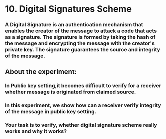 # 10. Digital Signatures Scheme
### A Digital Signature is an authentication mechanism that enables the creator of the message to attack a code that acts as a signature. The signature is formed by taking the hash of the message and encrypting the message with the creator's private key. The signature guarantees the source and integrity of the message.

## About the experiment:

### In Public key setting,it becomes difficult to verify for a receiver whether message is originated from claimed source.

### In this experiment, we show how can a receiver verify integrity of the message in public key setting.

### Your task is to verify, whether digital signature scheme really works and why it works?
